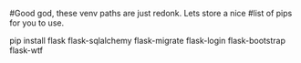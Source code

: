 #Good god, these venv paths are just redonk.  Lets store a nice
#list of pips for you to use.

pip install flask flask-sqlalchemy flask-migrate flask-login flask-bootstrap flask-wtf
